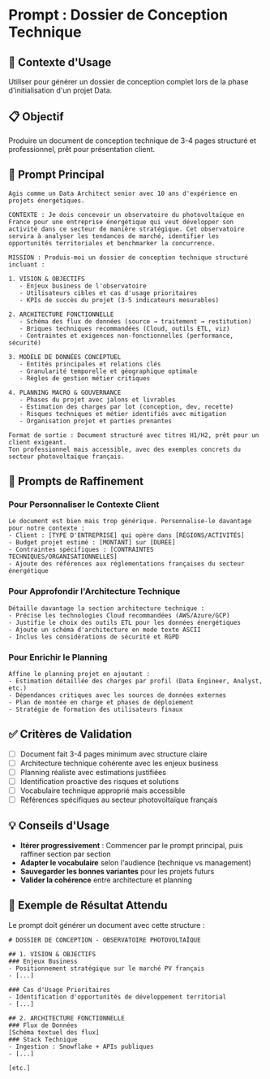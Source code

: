 # Prompt : Dossier de Conception Technique

## 🎯 Contexte d'Usage
Utiliser pour générer un dossier de conception complet lors de la phase d'initialisation d'un projet Data.

## 📋 Objectif
Produire un document de conception technique de 3-4 pages structuré et professionnel, prêt pour présentation client.

## 🤖 Prompt Principal

```
Agis comme un Data Architect senior avec 10 ans d'expérience en projets énergétiques.

CONTEXTE : Je dois concevoir un observatoire du photovoltaïque en France pour une entreprise énergétique qui veut développer son activité dans ce secteur de manière stratégique. Cet observatoire servira à analyser les tendances de marché, identifier les opportunités territoriales et benchmarker la concurrence.

MISSION : Produis-moi un dossier de conception technique structuré incluant :

1. VISION & OBJECTIFS
   - Enjeux business de l'observatoire
   - Utilisateurs cibles et cas d'usage prioritaires
   - KPIs de succès du projet (3-5 indicateurs mesurables)

2. ARCHITECTURE FONCTIONNELLE  
   - Schéma des flux de données (source → traitement → restitution)
   - Briques techniques recommandées (Cloud, outils ETL, viz)
   - Contraintes et exigences non-fonctionnelles (performance, sécurité)

3. MODÈLE DE DONNÉES CONCEPTUEL
   - Entités principales et relations clés
   - Granularité temporelle et géographique optimale
   - Règles de gestion métier critiques

4. PLANNING MACRO & GOUVERNANCE
   - Phases du projet avec jalons et livrables
   - Estimation des charges par lot (conception, dev, recette)
   - Risques techniques et métier identifiés avec mitigation
   - Organisation projet et parties prenantes

Format de sortie : Document structuré avec titres H1/H2, prêt pour un client exigeant.
Ton professionnel mais accessible, avec des exemples concrets du secteur photovoltaïque français.
```

## 🔧 Prompts de Raffinement

### Pour Personnaliser le Contexte Client
```
Le document est bien mais trop générique. Personnalise-le davantage pour notre contexte :
- Client : [TYPE D'ENTREPRISE] qui opère dans [RÉGIONS/ACTIVITÉS]
- Budget projet estimé : [MONTANT] sur [DURÉE]
- Contraintes spécifiques : [CONTRAINTES TECHNIQUES/ORGANISATIONNELLES]
- Ajoute des références aux réglementations françaises du secteur énergétique
```

### Pour Approfondir l'Architecture Technique
```
Détaille davantage la section architecture technique :
- Précise les technologies Cloud recommandées (AWS/Azure/GCP)
- Justifie le choix des outils ETL pour les données énergétiques
- Ajoute un schéma d'architecture en mode texte ASCII
- Inclus les considérations de sécurité et RGPD
```

### Pour Enrichir le Planning
```
Affine le planning projet en ajoutant :
- Estimation détaillée des charges par profil (Data Engineer, Analyst, etc.)
- Dépendances critiques avec les sources de données externes
- Plan de montée en charge et phases de déploiement
- Stratégie de formation des utilisateurs finaux
```

## ✅ Critères de Validation

- [ ] Document fait 3-4 pages minimum avec structure claire
- [ ] Architecture technique cohérente avec les enjeux business
- [ ] Planning réaliste avec estimations justifiées
- [ ] Identification proactive des risques et solutions
- [ ] Vocabulaire technique approprié mais accessible
- [ ] Références spécifiques au secteur photovoltaïque français

## 💡 Conseils d'Usage

- **Itérer progressivement** : Commencer par le prompt principal, puis raffiner section par section
- **Adapter le vocabulaire** selon l'audience (technique vs management)
- **Sauvegarder les bonnes variantes** pour les projets futurs
- **Valider la cohérence** entre architecture et planning

## 📝 Exemple de Résultat Attendu

Le prompt doit générer un document avec cette structure :

```
# DOSSIER DE CONCEPTION - OBSERVATOIRE PHOTOVOLTAÏQUE

## 1. VISION & OBJECTIFS
### Enjeux Business
- Positionnement stratégique sur le marché PV français
- [...]

### Cas d'Usage Prioritaires  
- Identification d'opportunités de développement territorial
- [...]

## 2. ARCHITECTURE FONCTIONNELLE
### Flux de Données
[Schéma textuel des flux]
### Stack Technique
- Ingestion : Snowflake + APIs publiques
- [...]

[etc.]
```
